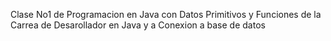 Clase No1 de Programacion en Java con Datos Primitivos y Funciones de la Carrea de Desarollador en Java y a Conexion a base de datos
